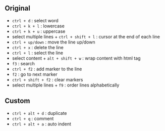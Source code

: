 Original
----
- `ctrl + d` : select word
- `ctrl + k + l` : lowercase
- `ctrl + k + u` : uppercase
- select multiple lines + `ctrl + shift + l` : cursor at the end of each line
- `ctrl + up/down` : move the line up/down
- `ctrl + x` : delete the line
- `ctrl + l` : select the line
- select content + `alt + shift + w` : wrap content with html tag
- `f3` : search
- `ctrl + f2` : add marker to the line
- `f2` : go to next marker
- `ctrl + shift + f2` : clear markers
- select multiple lines + `f9` : order lines alphabetically

Custom
-----
- `ctrl + alt + d` : duplicate
- `ctrl + q` : comment
- `ctrl + alt + a` : auto indent

